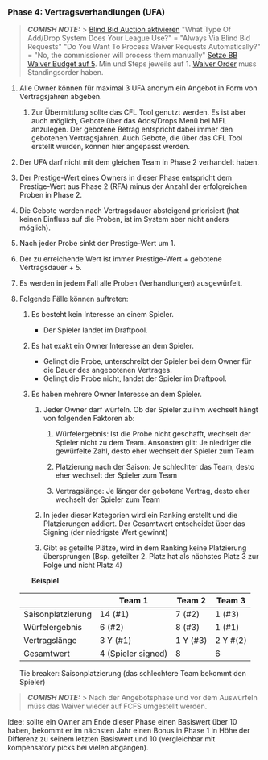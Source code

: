 ### Phase 4: Vertragsverhandlungen (UFA)

> **_COMISH NOTE:_** > [Blind Bid Auction aktivieren](https://www45.myfantasyleague.com/2023/csetup?L=54277&C=ADDDROP)
> "What Type Of Add/Drop System Does Your League Use?" = "Always Via Blind Bid Requests"
> "Do You Want To Process Waiver Requests Automatically?" = "No, the commissioner will process them manually"
> [Setze BB Waiver Budget auf 5](https://www45.myfantasyleague.com/2023/csetup?L=54277&C=BBIDWAIV). Min und Steps jeweils auf 1.
> [Waiver Order](https://www45.myfantasyleague.com/2023/csetup?L=54277&C=WAIVORD) muss Standingsorder haben.

1. Alle Owner können für maximal 3 UFA anonym ein Angebot in Form von Vertragsjahren abgeben.

   1. Zur Übermittlung sollte das CFL Tool genutzt werden. Es ist aber auch möglich, Gebote über das Adds/Drops Menü bei MFL anzulegen. Der gebotene Betrag entspricht dabei immer den gebotenen Vertragsjahren. Auch Gebote, die über das CFL Tool erstellt wurden, können hier angepasst werden.

2. Der UFA darf nicht mit dem gleichen Team in Phase 2 verhandelt haben.
3. Der Prestige-Wert eines Owners in dieser Phase entspricht dem Prestige-Wert aus Phase 2 (RFA) minus der Anzahl der erfolgreichen Proben in Phase 2.
4. Die Gebote werden nach Vertragsdauer absteigend priorisiert (hat keinen Einfluss auf die Proben, ist im System aber nicht anders möglich).
5. Nach jeder Probe sinkt der Prestige-Wert um 1.
6. Der zu erreichende Wert ist immer Prestige-Wert + gebotene Vertragsdauer + 5.
7. Es werden in jedem Fall alle Proben (Verhandlungen) ausgewürfelt.
8. Folgende Fälle können auftreten:

   1. Es besteht kein Interesse an einem Spieler.
      - Der Spieler landet im Draftpool.
   2. Es hat exakt ein Owner Interesse an dem Spieler.
      - Gelingt die Probe, unterschreibt der Spieler bei dem Owner für die Dauer des angebotenen Vertrages.
      - Gelingt die Probe nicht, landet der Spieler im Draftpool.
   3. Es haben mehrere Owner Interesse an dem Spieler.

      1. Jeder Owner darf würfeln. Ob der Spieler zu ihm wechselt hängt von folgenden Faktoren ab:

         1. Würfelergebnis:
            Ist die Probe nicht geschafft, wechselt der Spieler nicht zu dem Team. Ansonsten gilt: Je niedriger die gewürfelte Zahl, desto eher wechselt der Spieler zum Team

         2. Platzierung nach der Saison:
            Je schlechter das Team, desto eher wechselt der Spieler zum Team

         3. Vertragslänge:
            Je länger der gebotene Vertrag, desto eher wechselt der Spieler zum Team

      2. In jeder dieser Kategorien wird ein Ranking erstellt und die Platzierungen addiert. Der Gesamtwert entscheidet über das Signing (der niedrigste Wert gewinnt)
      3. Gibt es geteilte Plätze, wird in dem Ranking keine Platzierung übersprungen (Bsp. geteilter 2. Platz hat als nächstes Platz 3 zur Folge und nicht Platz 4)

      **Beispiel**

   |                   | Team 1             | Team 2   | Team 3   |
   | ----------------- | ------------------ | -------- | -------- |
   | Saisonplatzierung | 14 (#1)            | 7 (#2)   | 1 (#3)   |
   | Würfelergebnis    | 6 (#2)             | 8 (#3)   | 1 (#1)   |
   | Vertragslänge     | 3 Y (#1)           | 1 Y (#3) | 2 Y #(2) |
   | Gesamtwert        | 4 (Spieler signed) | 8        | 6        |

   Tie breaker: Saisonplatzierung (das schlechtere Team bekommt den Spieler)

> **_COMISH NOTE:_** > Nach der Angebotsphase und vor dem Auswürfeln müss das Waiver wieder auf FCFS umgestellt werden.

   Idee: sollte ein Owner am Ende dieser Phase einen Basiswert über 10 haben, bekommt er im nächsten Jahr einen Bonus in Phase 1 in Höhe der Differenz zu seinem letzten Basiswert und 10 (vergleichbar mit kompensatory picks bei vielen abgängen).
